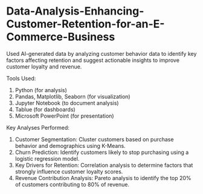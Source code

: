 # Data-Analysis-Enhancing-Customer-Retention-for-an-E-Commerce-Business
Used AI-generated data by analyzing customer behavior data to identify key factors affecting retention and suggest actionable insights to improve customer loyalty and revenue.

Tools Used:
1. Python (for analysis)
2. Pandas, Matplotlib, Seaborn (for visualization)
3. Jupyter Notebook (to document analysis)
4. Tablue (for dashboards)
5. Microsoft PowerPoint (for presentation)

Key Analyses Performed:
1. Customer Segmentation: Cluster customers based on purchase behavior and demographics using K-Means.
2. Churn Prediction: Identify customers likely to stop purchasing using a logistic regression model.
3. Key Drivers for Retention: Correlation analysis to determine factors that strongly influence customer loyalty scores.
4. Revenue Contribution Analysis: Pareto analysis to identify the top 20% of customers contributing to 80% of revenue.
